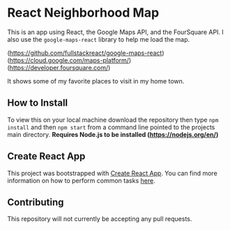 # React Neighborhood Map

This is an app using React, the Google Maps API, and the FourSquare API. I also use the `google-maps-react` library to help me load the map.

(https://github.com/fullstackreact/google-maps-react)
(https://cloud.google.com/maps-platform/)
(https://developer.foursquare.com/) 

It shows some of my favorite places to visit in my home town. 

## How to Install

To view this on your local machine download the repository then type `npm install` and then `npm start` from a command line pointed to the projects main directory. **Requires Node.js to be installed (https://nodejs.org/en/)**


## Create React App

This project was bootstrapped with [Create React App](https://github.com/facebookincubator/create-react-app). You can find more information on how to perform common tasks [here](https://github.com/facebookincubator/create-react-app/blob/master/packages/react-scripts/template/README.md).

## Contributing

This repository will not currently be accepting any pull requests.
